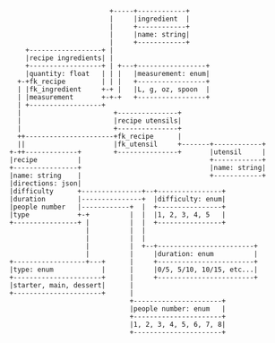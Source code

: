                                  +-----+------------+
                                 |     |ingredient  |
                                 |     +------------+
                                 |     |name: string|
                                 |     +------------+
            +------------------+ |
            |recipe ingredients| |
            +------------------+ | +---+-----------------+
            |quantity: float   | | |   |measurement: enum|
          +-+fk_recipe         | | |   +-----------------+
          | |fk_ingredient     +-+ |   |L, g, oz, spoon  |
          | |measurement       +-+-+   +-----------------+
          | +------------------+
          |                       +---------------+
          |                       |recipe utensils|
          |                       +---------------+
          ++----------------------+fk_recipe      |
          ||                      |fk_utensil     +-------+------------+
        +-++-------------+        +---------------+       |utensil     |
        |recipe          |                                +------------+
        +----------------+                                |name: string|
        |name: string    |                                +------------+
        |directions: json|
        |difficulty      +---------------+--+----------------+
        |duration        |---------------+  |difficulty: enum|
        |people number   |------------+  |  +----------------+
        |type            +-+          |  |  |1, 2, 3, 4, 5   |
        +----------------+ |          |  |  +----------------+
                           |          |  |
                           |          |  |
                           |          |  +--+------------------------+
                           |          |     |duration: enum          |
        +------------------+---+      |     +------------------------+
        |type: enum            |      |     |0/5, 5/10, 10/15, etc...|
        +----------------------+      |     +------------------------+
        |starter, main, dessert|      |
        +----------------------+      |
                                      +----------------------+
                                      |people number: enum   |
                                      +----------------------+
                                      |1, 2, 3, 4, 5, 6, 7, 8|
                                      +----------------------+

